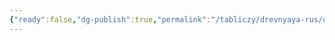 ```yaml
---
{"ready":false,"dg-publish":true,"permalink":"/tabliczy/drevnyaya-rus/desyatinnaya-czerkov/","dgPassFrontmatter":true}
---
```




